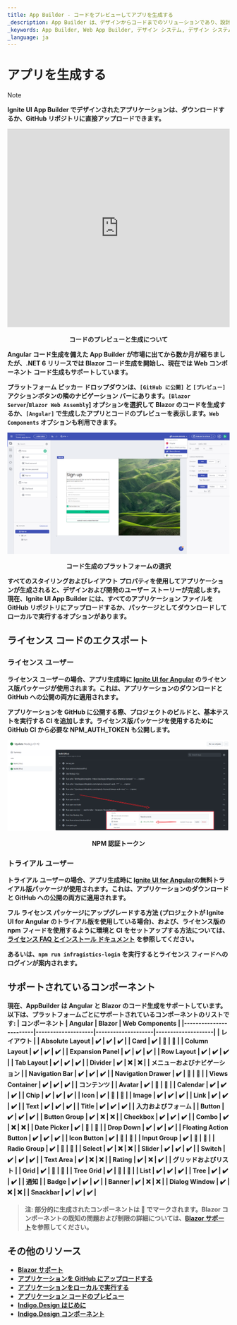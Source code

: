 ```yaml
---
title: App Builder - コードをプレビューしてアプリを生成する
_description: App Builder は、デザインからコードまでのソリューションであり、設計および開発チームが実際の Web アプリケーションを迅速かつ簡単に設計および構築できるようにします。
_keywords: App Builder, Web App Builder, デザイン システム, デザイン システム UX, UI キット, Sketch, Ignite UI for Angular, Sketch to Angular, Angular, Angular デザイン システム, Sketch から コードをエクスポート, Angular 用のデザイン キット, Sketch UI キット
_language: ja
---
```

# アプリを生成する

> [!NOTE]
><b>Ignite UI App Builder でデザインされたアプリケーションは、ダウンロードするか、GitHub リポジトリに直接アップロードできます。 

<section class="video-container">
    <div>
        <div class="video-container__item">
            <iframe width="100%" height="450" src="https://www.youtube.com/embed/zxT-nIXKn7I" frameborder="0" allowfullscreen></iframe>
        </div>
        <p style="text-align:center">コードのプレビューと生成について</p>
    </div>
</section>

Angular コード生成を備えた App Builder が市場に出てから数か月が経ちましたが、.NET 6 リリースでは Blazor コード生成を開始し、現在では Web コンポーネント コード生成もサポートしています。

プラットフォーム ピッカー ドロップダウンは、`[GitHub に公開]` と `[プレビュー]` アクションボタンの隣のナビゲーション バーにあります。`[Blazor Server`/`Blazor Web Assembly`] オプションを選択して Blazor のコードを生成するか、`[Angular]` で生成したアプリとコードのプレビューを表示します。`Web Components` オプションも利用できます。

<img class="box-shadow" src="../images/generate-code.png" />
<p style="text-align:center;">コード生成のプラットフォームの選択</p>

すべてのスタイリングおよびレイアウト プロパティを使用してアプリケーションが生成されると、デザインおよび開発のユーザー ストーリーが完成します。現在、Ignite UI App Builder には、すべてのアプリケーション ファイルを GitHub リポジトリにアップロードするか、パッケージとしてダウンロードしてローカルで実行するオプションがあります。

## ライセンス コードのエクスポート

### ライセンス ユーザー
**ライセンス ユーザー**の場合、アプリ生成時に [Ignite UI for Angular](https://jp.infragistics.com/products/ignite-ui-angular) のライセンス版パッケージが使用されます。これは、**アプリケーションのダウンロード**と **GitHub への公開**の両方に適用されます。

アプリケーションを GitHub に公開する際、プロジェクトのビルドと、基本テストを実行する CI を追加します。ライセンス版パッケージを使用するために GitHub CI から必要な NPM_AUTH_TOKEN も公開します。

<img class="box-shadow" src="../images/licensed-ci-npm-token.png" />
<p style="text-align:center;">NPM 認証トークン</p>

### トライアル ユーザー
**トライアル ユーザー**の場合、アプリ生成時に [Ignite UI for Angular](https://jp.infragistics.com/products/ignite-ui-angular)の無料トライアル版パッケージが使用されます。これは、**アプリケーションのダウンロード**と **GitHub への公開**の両方に適用されます。

フル ライセンス パッケージにアップグレードする方法 (プロジェクトが Ignite UI for Angular のトライアル版を使用している場合)、および、ライセンス版の npm フィードを使用するように環境と CI をセットアップする方法については、[ライセンス FAQ とインストール ドキュメント](https://jp.infragistics.com/products/ignite-ui-angular/angular/components/general/ignite-ui-licensing) を参照してください。

あるいは、`npm run infragistics-login` を実行するとライセンス フィードへのログインが案内されます。

## サポートされているコンポーネント

現在、AppBuilder は Angular と Blazor のコード生成をサポートしています。以下は、プラットフォームごとにサポートされているコンポーネントのリストです:
| コンポーネント              | Angular            | Blazor             | Web Components     |
|------------------------|--------------------|--------------------|--------------------|
| **レイアウト**                                                                           |
| Absolute Layout        | :heavy_check_mark: | :heavy_check_mark: | :heavy_check_mark: |
| Card                   | :heavy_check_mark: | :construction:     | :construction:     |
| Column Layout          | :heavy_check_mark: | :heavy_check_mark: | :heavy_check_mark: |
| Expansion Panel        | :heavy_check_mark: | :heavy_check_mark: | :heavy_check_mark: |
| Row Layout             | :heavy_check_mark: | :heavy_check_mark: | :heavy_check_mark: |
| Tab Layout             | :heavy_check_mark: | :heavy_check_mark: | :heavy_check_mark: |
| Divider                | :heavy_check_mark: | :x:                | :x:                |
| **メニューおよびナビゲーション**                                                               |
| Navigation Bar         | :heavy_check_mark: | :heavy_check_mark: | :heavy_check_mark: |
| Navigation Drawer      | :heavy_check_mark: | :construction:     | :construction:     |
| Views Container        | :heavy_check_mark: | :heavy_check_mark: | :heavy_check_mark: |
| **コンテンツ**                                                                           |
| Avatar                 | :heavy_check_mark: | :construction:     | :construction:     |
| Calendar               | :heavy_check_mark: | :heavy_check_mark: | :heavy_check_mark: |
| Chip                   | :heavy_check_mark: | :heavy_check_mark: | :heavy_check_mark: |
| Icon                   | :heavy_check_mark: | :construction:     | :construction:     |
| Image                  | :heavy_check_mark: | :heavy_check_mark: | :heavy_check_mark: |
| Link                   | :heavy_check_mark: | :heavy_check_mark: | :heavy_check_mark: |
| Text                   | :heavy_check_mark: | :heavy_check_mark: | :heavy_check_mark: |
| Title                  | :heavy_check_mark: | :heavy_check_mark: | :heavy_check_mark: |
| **入力およびフォーム**                                                                     |
| Button                 | :heavy_check_mark: | :heavy_check_mark: | :heavy_check_mark: |
| Button Group           | :heavy_check_mark: | :x:                | :x:                |
| Checkbox               | :heavy_check_mark: | :heavy_check_mark: | :heavy_check_mark: |
| Combo                  | :heavy_check_mark: | :x:                | :x:                |
| Date Picker            | :heavy_check_mark: | :construction:     | :construction:     |
| Drop Down              | :heavy_check_mark: | :heavy_check_mark: | :heavy_check_mark: |
| Floating Action Button | :heavy_check_mark: | :heavy_check_mark: | :heavy_check_mark: |
| Icon Button            | :heavy_check_mark: | :construction:     | :construction:     |
| Input Group            | :heavy_check_mark: | :construction:     | :construction:     |
| Radio Group            | :heavy_check_mark: | :construction:     | :construction:     |
| Select                 | :heavy_check_mark: | :x:                | :x:                |
| Slider                 | :heavy_check_mark: | :heavy_check_mark: | :heavy_check_mark: |
| Switch                 | :heavy_check_mark: | :heavy_check_mark: | :heavy_check_mark: |
| Text Area              | :heavy_check_mark: | :x:                | :x:                |
| Rating                 | :heavy_check_mark: | :x:                | :heavy_check_mark: |
| **グリッドおよびリスト**                                                                     |
| Grid                   | :heavy_check_mark: | :construction:     | :construction:     |
| Tree Grid              | :heavy_check_mark: | :construction:     | :construction:     |
| List                   | :heavy_check_mark: | :heavy_check_mark: | :heavy_check_mark: |
| Tree                   | :heavy_check_mark: | :heavy_check_mark: | :heavy_check_mark: |
| **通知**                                                                     |
| Badge                  | :heavy_check_mark: | :heavy_check_mark: | :heavy_check_mark: |
| Banner                 | :heavy_check_mark: | :x:                | :x:                |
| Dialog Window          | :heavy_check_mark: | :x:                | :x:                |
| Snackbar               | :heavy_check_mark: | :heavy_check_mark: | :heavy_check_mark: |

> 注: 部分的に生成されたコンポーネントは :construction: でマークされます。Blazor コンポーネントの既知の問題および制限の詳細については、[Blazor サポート](../blazor-support.md#既知の問題点および制限事項)を参照してください。

## その他のリソース

<div class="divider--half"></div>

* [Blazor サポート](../blazor-support.md)
* [アプリケーションを GitHub にアップロードする](upload-application-to-github.md)
* [アプリケーションをローカルで実行する](run-application-locally.md)
* [アプリケーション コードのプレビュー](../preview-code.md)
* [Indigo.Design はじめに](https://jp.infragistics.com/products/indigo-design/help/getting-started)
* [Indigo.Design コンポーネント](https://jp.infragistics.com/products/indigo-design/help/components/components-overview)

